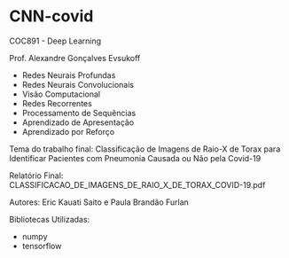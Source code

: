 # CNN-covid

COC891 - Deep Learning

Prof. Alexandre Gonçalves Evsukoff

- Redes Neurais Profundas
- Redes Neurais Convolucionais
- Visão Computacional
- Redes Recorrentes
- Processamento de Sequências
- Aprendizado de Apresentação
- Aprendizado por Reforço

Tema do trabalho final: Classificação de Imagens de Raio-X de Torax para Identificar Pacientes com Pneumonia Causada ou Não pela Covid-19

Relatório Final: CLASSIFICACAO_DE_IMAGENS_DE_RAIO_X_DE_TORAX_COVID-19.pdf

Autores: Eric Kauati Saito e Paula Brandão Furlan 

Bibliotecas Utilizadas:
- numpy
- tensorflow
